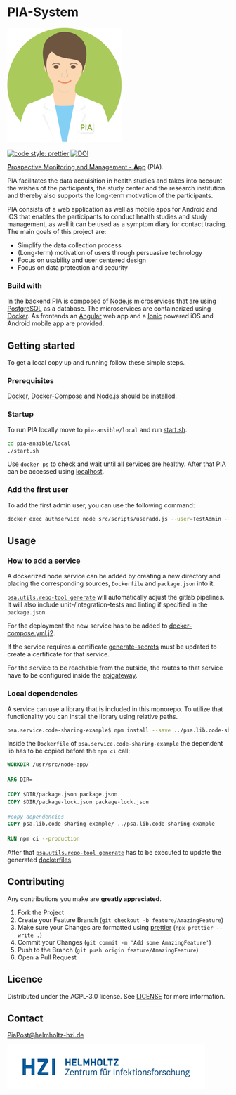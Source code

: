 # PIA-System

![logo](psa.app.web/src/assets/images/pia_logo.png)

[![code style: prettier](https://img.shields.io/badge/code_style-prettier-ff69b4.svg?style=flat-square)](https://github.com/prettier/prettier)
[![DOI](https://zenodo.org/badge/319654384.svg)](https://zenodo.org/badge/latestdoi/319654384)

[**P**rospective Mon**i**toring and Management - **A**pp](https://info-pia.de/) (PIA).

PIA facilitates the data acquisition in health studies and takes into account the wishes of the participants, the study center and the research institution and thereby also supports the long-term motivation of the participants.

PIA consists of a web application as well as mobile apps for Android and iOS that enables the participants to conduct health studies and study management, as well it can be used as a symptom diary for contact tracing.
The main goals of this project are:

- Simplify the data collection process
- (Long-term) motivation of users through persuasive technology
- Focus on usability and user centered design
- Focus on data protection and security

### Build with

In the backend PIA is composed of [Node.js](https://nodejs.org/) microservices that are using [PostgreSQL](https://www.postgresql.org/) as a database.
The microservices are containerized using [Docker](https://www.docker.com/).
As frontends an [Angular](https://angular.io/) web app and a [Ionic](https://ionicframework.com/) powered iOS and Android mobile app are provided.

## Getting started

To get a local copy up and running follow these simple steps.

### Prerequisites

[Docker](https://www.docker.com/), [Docker-Compose](https://docs.docker.com/compose/) and [Node.js](https://nodejs.org/) should be installed.

### Startup

To run PIA locally move to `pia-ansible/local` and run [start.sh](pia-ansible/local/start.sh).

```bash
cd pia-ansible/local
./start.sh
```

Use `docker ps` to check and wait until all services are healthy.
After that PIA can be accessed using [localhost](http://localhost/).

### Add the first user

To add the first admin user, you can use the following command:

```bash
docker exec authservice node src/scripts/useradd.js --user=TestAdmin --password=TestPassword
```

## Usage

### How to add a service

A dockerized node service can be added by creating a new directory and placing the corresponding sources, `Dockerfile` and `package.json` into it.

[`psa.utils.repo-tool generate`](./psa.utils.repo-tool) will automatically adjust the gitlab pipelines.
It will also include unit-/integration-tests and linting if specified in the `package.json`.

For the deployment the new service has to be added to [docker-compose.yml.j2](./pia-ansible/roles/pia/templates/docker-compose.yml.j2).

If the service requires a certificate [generate-secrets](./psa.utils.scripts/generate-secrets/) must be updated to create a certificate for that service.

For the service to be reachable from the outside, the routes to that service have to be configured inside the [apigateway](./psa.server.apigateway/src/config.ts).

### Local dependencies

A service can use a library that is included in this monorepo.
To utilize that functionality you can install the library using relative paths.

```bash
psa.service.code-sharing-example$ npm install --save ../psa.lib.code-sharing-example/
```

Inside the `Dockerfile` of `psa.service.code-sharing-example` the dependent lib has to be copied before the `npm ci` call:

```dockerfile
WORKDIR /usr/src/node-app/

ARG DIR=

COPY $DIR/package.json package.json
COPY $DIR/package-lock.json package-lock.json

#copy dependencies
COPY psa.lib.code-sharing-example/ ../psa.lib.code-sharing-example

RUN npm ci --production
```

After that [`psa.utils.repo-tool generate`](./psa.utils.repo-tool) has to be executed to update the generated [dockerfiles](./psa.utils.repo-tool/generated/).

<!--
## Roadmap
*TODO*
-->

## Contributing

Any contributions you make are **greatly appreciated**.

1. Fork the Project
2. Create your Feature Branch (`git checkout -b feature/AmazingFeature`)
3. Make sure your Changes are formatted using [prettier](https://github.com/prettier/prettier) (`npx prettier --write .`)
4. Commit your Changes (`git commit -m 'Add some AmazingFeature'`)
5. Push to the Branch (`git push origin feature/AmazingFeature`)
6. Open a Pull Request

## Licence

Distributed under the AGPL-3.0 license. See [LICENSE](./LICENSE.md) for more information.

## Contact

[PiaPost@helmholtz-hzi.de](mailto:PiaPost@helmholtz-hzi.de)

![HZI](psa.app.web/src/assets/images/hzi_logo.jpg)
